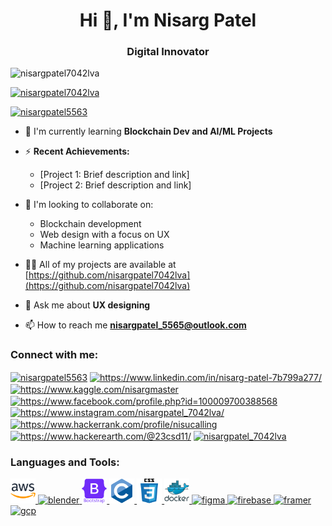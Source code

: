 <h1 align="center">Hi 👋, I'm Nisarg Patel</h1>
<h3 align="center">Digital Innovator</h3>

<p align="left"> <img src="https://komarev.com/ghpvc/?username=nisargpatel7042lva&label=Profile%20views&color=0e75b6&style=flat" alt="nisargpatel7042lva" /> </p>

<p align="left"> <a href="https://github-profile-trophy.vercel.app/?username=nisargpatel7042lva"><img src="https://github-profile-trophy.vercel.app/?username=nisargpatel7042lva" alt="nisargpatel7042lva" /></a> </p>

<p align="left"> <a href="https://twitter.com/nisargpatel5563" target="blank"><img src="https://img.shields.io/twitter/follow/nisargpatel5563?logo=twitter&style=for-the-badge" alt="nisargpatel5563" /></a> </p>

- 🌱 I'm currently learning **Blockchain Dev and AI/ML Projects**
- ⚡ **Recent Achievements:**
  - [Project 1: Brief description and link]
  - [Project 2: Brief description and link]
- 👯 I'm looking to collaborate on:
  - Blockchain development
  - Web design with a focus on UX
  - Machine learning applications

- 👨‍💻 All of my projects are available at [https://github.com/nisargpatel7042lva](https://github.com/nisargpatel7042lva)
- 💬 Ask me about **UX designing**
- 📫 How to reach me **nisargpatel_5565@outlook.com**

<h3 align="left">Connect with me:</h3>
<p align="left">
<a href="https://twitter.com/nisargpatel5563" target="blank"><img align="center" src="https://raw.githubusercontent.com/rahuldkjain/github-profile-readme-generator/master/src/images/icons/Social/twitter.svg" alt="nisargpatel5563" height="30" width="40" /></a>
<a href="https://linkedin.com/in/https://www.linkedin.com/in/nisarg-patel-7b799a277/" target="blank"><img align="center" src="https://raw.githubusercontent.com/rahuldkjain/github-profile-readme-generator/master/src/images/icons/Social/linked-in-alt.svg" alt="https://www.linkedin.com/in/nisarg-patel-7b799a277/" height="30" width="40" /></a>
<a href="https://kaggle.com/https://www.kaggle.com/nisargmaster" target="blank"><img align="center" src="https://raw.githubusercontent.com/rahuldkjain/github-profile-readme-generator/master/src/images/icons/Social/kaggle.svg" alt="https://www.kaggle.com/nisargmaster" height="30" width="40" /></a>
<a href="https://fb.com/https://www.facebook.com/profile.php?id=100009700388568" target="blank"><img align="center" src="https://raw.githubusercontent.com/rahuldkjain/github-profile-readme-generator/master/src/images/icons/Social/facebook.svg" alt="https://www.facebook.com/profile.php?id=100009700388568" height="30" width="40" /></a>
<a href="https://instagram.com/https://www.instagram.com/nisargpatel_7042lva/" target="blank"><img align="center" src="https://raw.githubusercontent.com/rahuldkjain/github-profile-readme-generator/master/src/images/icons/Social/instagram.svg" alt="https://www.instagram.com/nisargpatel_7042lva/" height="30" width="40" /></a>
<a href="https://www.hackerrank.com/https://www.hackerrank.com/profile/nisucalling" target="blank"><img align="center" src="https://raw.githubusercontent.com/rahuldkjain/github-profile-readme-generator/master/src/images/icons/Social/hackerrank.svg" alt="https://www.hackerrank.com/profile/nisucalling" height="30" width="40" /></a>
<a href="https://www.hackerearth.com/https://www.hackerearth.com/@23csd11/" target="blank"><img align="center" src="https://raw.githubusercontent.com/rahuldkjain/github-profile-readme-generator/master/src/images/icons/Social/hackerearth.svg" alt="https://www.hackerearth.com/@23csd11/" height="30" width="40" /></a>
<a href="https://discord.gg/nisargpatel_7042lva" target="blank"><img align="center" src="https://raw.githubusercontent.com/rahuldkjain/github-profile-readme-generator/master/src/images/icons/Social/discord.svg" alt="nisargpatel_7042lva" height="30" width="40" /></a>
</p>

<h3 align="left">Languages and Tools:</h3>
<p align="left"> <a href="https://aws.amazon.com" target="_blank" rel="noreferrer"> <img src="https://raw.githubusercontent.com/devicons/devicon/master/icons/amazonwebservices/amazonwebservices-original-wordmark.svg" alt="aws" width="40" height="40"/> </a> <a href="https://www.blender.org/" target="_blank" rel="noreferrer"> <img src="https://download.blender.org/branding/community/blender_community_badge_white.svg" alt="blender" width="40" height="40"/> </a> <a href="https://getbootstrap.com" target="_blank" rel="noreferrer"> <img src="https://raw.githubusercontent.com/devicons/devicon/master/icons/bootstrap/bootstrap-plain-wordmark.svg" alt="bootstrap" width="40" height="40"/> </a> <a href="https://www.cprogramming.com/" target="_blank" rel="noreferrer"> <img src="https://raw.githubusercontent.com/devicons/devicon/master/icons/c/c-original.svg" alt="c" width="40" height="40"/> </a> <a href="https://www.w3schools.com/css/" target="_blank" rel="noreferrer"> <img src="https://raw.githubusercontent.com/devicons/devicon/master/icons/css3/css3-original-wordmark.svg" alt="css3" width="40" height="40"/> </a> <a href="https://www.docker.com/" target="_blank" rel="noreferrer"> <img src="https://raw.githubusercontent.com/devicons/devicon/master/icons/docker/docker-original-wordmark.svg" alt="docker" width="40" height="40"/> </a> <a href="https://www.figma.com/" target="_blank" rel="noreferrer"> <img src="https://www.vectorlogo.zone/logos/figma/figma-icon.svg" alt="figma" width="40" height="40"/> </a> <a href="https://firebase.google.com/" target="_blank" rel="noreferrer"> <img src="https://www.vectorlogo.zone/logos/firebase/firebase-icon.svg" alt="firebase" width="40" height="40"/> </a> <a href="https://www.framer.com/" target="_blank" rel="noreferrer"> <img src="https://www.vectorlogo.zone/logos/framer/framer-icon.svg" alt="framer" width="40" height="40"/> </a> <a href="https://cloud.google.com" target="_blank" rel="noreferrer"> <img src="https://www.vectorlogo.zone/logos/google_cloud/google_cloud-icon.svg" alt="gcp" width="40" height


